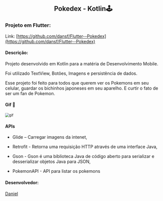 <h2 align="center">
    Pokedex - Kotlin🕹️
</h2>
<h3>
    Projeto em Flutter:
</h3>

Link: [https://github.com/dansf/Flutter--Pokedex](https://github.com/dansf/Flutter--Pokedex)

#### Descrição:

Projeto desenvolvido em Kotlin para a matéria de Desenvolvimento Mobile.

Foi utilizado TextView, Botões, Imagens e persistência de dados.

Esse projeto foi feito para todos que querem ver os Pokemons em seu celular, guardar os bichinhos japoneses em seu aparelho. E curtir o fato de ser um fan de Pokemon.

#### Gif 👾

<img src="https://user-images.githubusercontent.com/63010902/143248749-7c10c769-ebb8-425d-a04b-163362281560.gif" alt="gif" style="zoom:80%;" />



#### APIs

- Glide – Carregar imagens da intenet,

- Retrofit - Retorna uma requisição HTTP através de uma interface Java,

- Gson - Gson é uma biblioteca Java de código aberto para serializar e desserializar objetos Java para JSON,

- PokemonAPI - API para listar os pokemons



#### Desenvolvedor:

[Daniel](https://github.com/dansf)

